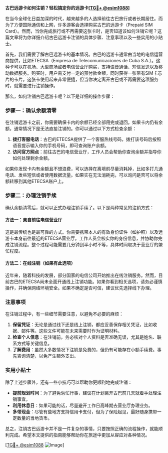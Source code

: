 **古巴远游卡如何注销？轻松搞定你的远游卡[[TG💪+ @esim1088](https://t.me/s/esim1088)]**

在当今全球化日益加深的时代，越来越多的人选择前往古巴旅行或者长期居住。而为了方便国际通信和上网，许多游客会选择购买古巴的远游卡（Prepaid SIM Card）。然而，当你完成旅行或不再需要这张卡时，是否知道该如何注销它呢？这篇文章将为你详细介绍古巴远游卡注销的具体步骤、注意事项以及一些实用的小贴士。

首先，我们需要了解古巴远游卡的基本情况。古巴的远游卡通常由当地的电信运营商提供，比如ETECSA（Empresa de Telecomunicaciones de Cuba S.A.）。这种卡可以在机场、大型商场或者电信营业厅购买，支持语音通话、短信发送以及移动数据服务。购买时，用户需支付一定的预付款金额，同时获得一张带有SIM卡芯片的卡片。这张卡使用起来非常便捷，但当你决定离开古巴或不再需要这项服务时，就需要进行注销操作。

那么，如何注销古巴远游卡呢？以下是详细的操作步骤：

### 步骤一：确认余额清零
在注销远游卡之前，你需要确保卡内的余额已经全部用完或退回。如果卡内仍有余额，通常情况下是无法直接注销的。你可以通过以下方式检查余额：
1. **拨打客服电话**：古巴的ETECSA提供了一个客服热线号码，拨打该号码后按照语音提示输入你的手机号码，即可查询账户余额。
2. **访问官方网点**：前往古巴的电信营业厅，工作人员会帮助你查询余额并指导你如何处理剩余金额。

如果你发现卡内有余额且不想浪费，可以选择在离境前尽量消耗掉，比如多打几通电话、发些短信或者使用数据流量。如果实在无法消耗完，可以询问是否可以将余额转移到其他ETECSA账户上。

### 步骤二：办理注销手续
确认余额清零后，就可以正式办理注销手续了。以下是两种常见的注销方式：

#### 方法一：亲自前往电信营业厅
这是最传统也是最可靠的方式。你需要携带本人的有效身份证件（如护照）以及远游卡本身前往最近的ETECSA营业厅。工作人员会核实你的身份信息，并协助你完成注销流程。整个过程可能需要几分钟到半小时不等，具体时间取决于营业厅的繁忙程度。

#### 方法二：在线注销（如果有此选项）
近年来，随着科技的发展，部分国家的电信公司开始推出在线注销服务。然而，目前古巴的ETECSA尚未全面开通线上注销功能。如果你看到相关选项，请务必谨慎操作，并确保网络环境安全。如果不确定是否可信，建议优先选择线下办理。

### 注意事项
在注销过程中，有一些细节需要注意，以避免不必要的麻烦：

1. **保留凭证**：无论是通过线下还是线上注销，都应妥善保存相关凭证，比如收据、邮件等。这些文件可能在未来需要时作为证明材料。
2. **检查个人信息**：在注销前，务必核对个人资料是否准确无误，尤其是姓名、联系方式等关键信息。
3. **了解费用**：虽然大多数情况下注销是免费的，但仍有可能存在小额手续费。事先咨询清楚，以免产生额外支出。

### 实用小贴士
除了上述步骤外，还有一些小技巧可以帮助你更顺利地完成注销：

- **提前规划时间**：为了避免匆忙行事，建议在计划离开古巴前几天就着手处理注销事宜。
- **利用休息日**：如果可能的话，尽量避开工作日高峰期去营业厅办理业务。
- **多带现金**：尽管有些地方支持信用卡支付，但为了保险起见，最好随身携带一定数量的当地货币。

总之，注销古巴远游卡并不是一件复杂的事情，只要按照正确的流程操作，就能顺利完成。希望本文提供的指南能够帮助你在旅途中更加从容应对各种情况。

[[TG💪+ @esim1088](https://t.me/s/esim1088) ![Image](https://i.postimg.cc/4NQfJmqS/Snipaste-2025-05-13-00-14-12.png)]